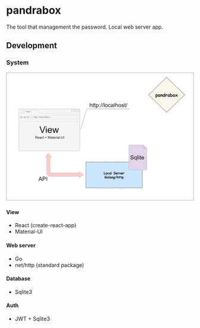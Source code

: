 # pandrabox

The tool that management the password. Local web server app.

## Development

### System

<img src="res/system-structuer.png" />

#### View

- React (create-react-app)
- Material-UI

#### Web server

- Go
- net/http (standard package)

#### Database

- Sqlite3

#### Auth

- JWT + Sqlite3